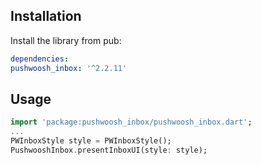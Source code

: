 ## Installation

Install the library from pub:

```yaml
dependencies:
pushwoosh_inbox: '^2.2.11'
```

## Usage
```dart
import 'package:pushwoosh_inbox/pushwoosh_inbox.dart';
...
PWInboxStyle style = PWInboxStyle();
PushwooshInbox.presentInboxUI(style: style);
```
